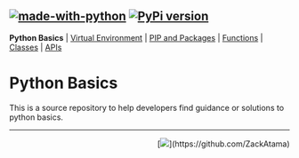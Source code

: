 ## [![made-with-python](https://img.shields.io/badge/Made%20with-Python-1f425f.svg)](https://www.python.org/) [![PyPi version](https://badgen.net/pypi/v/pip/)](https://pypi.com/project/pip)

**Python Basics** | [Virtual Environment](https://github.com/ZackAtama/python_basics/tree/dev/virtual_env) | [PIP and Packages](https://github.com/ZackAtama/python_basics/tree/dev/pip) | [Functions](https://github.com/ZackAtama/python_basics/tree/dev/functions) | [Classes](https://github.com/ZackAtama/python_basics/tree/dev/classes) |  [APIs](https://github.com/ZackAtama/python_basics/tree/dev/apis)

# Python Basics
This is a source repository to help developers find guidance or solutions to python basics.

---
<p align="right">[<img src="https://img.shields.io/badge/Author-Zack%20Atama-important"/>](https://github.com/ZackAtama)</p>
